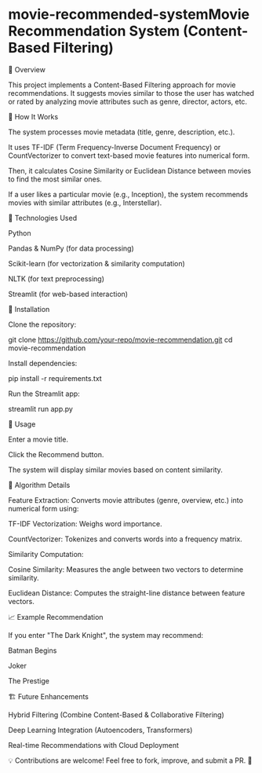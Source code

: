 # movie-recommended-systemMovie Recommendation System (Content-Based Filtering)

📌 Overview

This project implements a Content-Based Filtering approach for movie recommendations. It suggests movies similar to those the user has watched or rated by analyzing movie attributes such as genre, director, actors, etc.

🎯 How It Works

The system processes movie metadata (title, genre, description, etc.).

It uses TF-IDF (Term Frequency-Inverse Document Frequency) or CountVectorizer to convert text-based movie features into numerical form.

Then, it calculates Cosine Similarity or Euclidean Distance between movies to find the most similar ones.

If a user likes a particular movie (e.g., Inception), the system recommends movies with similar attributes (e.g., Interstellar).

🚀 Technologies Used

Python

Pandas & NumPy (for data processing)

Scikit-learn (for vectorization & similarity computation)

NLTK (for text preprocessing)

Streamlit (for web-based interaction)

🔧 Installation

Clone the repository:

git clone https://github.com/your-repo/movie-recommendation.git
cd movie-recommendation

Install dependencies:

pip install -r requirements.txt

Run the Streamlit app:

streamlit run app.py

📖 Usage

Enter a movie title.

Click the Recommend button.

The system will display similar movies based on content similarity.

📌 Algorithm Details

Feature Extraction: Converts movie attributes (genre, overview, etc.) into numerical form using:

TF-IDF Vectorization: Weighs word importance.

CountVectorizer: Tokenizes and converts words into a frequency matrix.

Similarity Computation:

Cosine Similarity: Measures the angle between two vectors to determine similarity.

Euclidean Distance: Computes the straight-line distance between feature vectors.

📈 Example Recommendation

If you enter "The Dark Knight", the system may recommend:

Batman Begins

Joker

The Prestige

🏗 Future Enhancements

Hybrid Filtering (Combine Content-Based & Collaborative Filtering)

Deep Learning Integration (Autoencoders, Transformers)

Real-time Recommendations with Cloud Deployment

💡 Contributions are welcome! Feel free to fork, improve, and submit a PR. 🚀
